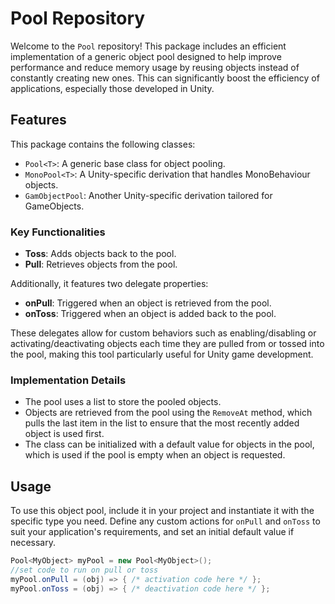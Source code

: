 # Pool Repository

Welcome to the `Pool` repository! This package includes an efficient implementation of a generic object pool designed to help improve performance and reduce memory usage by reusing objects instead of constantly creating new ones. This can significantly boost the efficiency of applications, especially those developed in Unity.

## Features

This package contains the following classes:

- `Pool<T>`: A generic base class for object pooling.
- `MonoPool<T>`: A Unity-specific derivation that handles MonoBehaviour objects.
- `GamObjectPool`: Another Unity-specific derivation tailored for GameObjects.

### Key Functionalities

- **Toss**: Adds objects back to the pool.
- **Pull**: Retrieves objects from the pool.

Additionally, it features two delegate properties:

- **onPull**: Triggered when an object is retrieved from the pool.
- **onToss**: Triggered when an object is added back to the pool.

These delegates allow for custom behaviors such as enabling/disabling or activating/deactivating objects each time they are pulled from or tossed into the pool, making this tool particularly useful for Unity game development.

### Implementation Details

- The pool uses a list to store the pooled objects.
- Objects are retrieved from the pool using the `RemoveAt` method, which pulls the last item in the list to ensure that the most recently added object is used first.
- The class can be initialized with a default value for objects in the pool, which is used if the pool is empty when an object is requested.

## Usage

To use this object pool, include it in your project and instantiate it with the specific type you need. Define any custom actions for `onPull` and `onToss` to suit your application's requirements, and set an initial default value if necessary.

```csharp
Pool<MyObject> myPool = new Pool<MyObject>();
//set code to run on pull or toss
myPool.onPull = (obj) => { /* activation code here */ };
myPool.onToss = (obj) => { /* deactivation code here */ };

